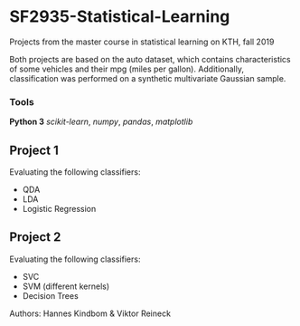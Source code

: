 # SF2935-Statistical-Learning
Projects from the master course in statistical learning on KTH, fall 2019

Both projects are based on the auto dataset, which contains characteristics of some vehicles and their mpg (miles per gallon). 
Additionally, classification was performed on a synthetic multivariate Gaussian sample.  

### Tools
**Python 3**
*scikit-learn*, *numpy*, *pandas*, *matplotlib* 

## Project 1
Evaluating the following classifiers:
* QDA
* LDA
* Logistic Regression

## Project 2
Evaluating the following classifiers:
* SVC
* SVM (different kernels)
* Decision Trees

Authors:
Hannes Kindbom & Viktor Reineck
